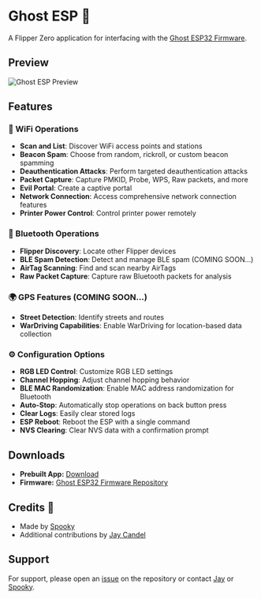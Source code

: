# Ghost ESP 👻
A Flipper Zero application for interfacing with the [Ghost ESP32 Firmware]([https://github.com/your-username/ghost_esp_firmware_repo](https://github.com/Spooks4576/Ghost_ESP)).

## Preview
![Ghost ESP Preview](https://github.com/user-attachments/assets/dbff6546-24ed-4d20-af6e-0e01e1643385)

## Features

### 📶 WiFi Operations
- **Scan and List**: Discover WiFi access points and stations
- **Beacon Spam**: Choose from random, rickroll, or custom beacon spamming
- **Deauthentication Attacks**: Perform targeted deauthentication attacks
- **Packet Capture**: Capture PMKID, Probe, WPS, Raw packets, and more
- **Evil Portal**: Create a captive portal
- **Network Connection**: Access comprehensive network connection features
- **Printer Power Control**: Control printer power remotely

### 📡 Bluetooth Operations
- **Flipper Discovery**: Locate other Flipper devices
- **BLE Spam Detection**: Detect and manage BLE spam (COMING SOON…)
- **AirTag Scanning**: Find and scan nearby AirTags
- **Raw Packet Capture**: Capture raw Bluetooth packets for analysis

### 🌍 GPS Features (COMING SOON…)
- **Street Detection**: Identify streets and routes
- **WarDriving Capabilities**: Enable WarDriving for location-based data collection

### ⚙️ Configuration Options
- **RGB LED Control**: Customize RGB LED settings
- **Channel Hopping**: Adjust channel hopping behavior
- **BLE MAC Randomization**: Enable MAC address randomization for Bluetooth
- **Auto-Stop**: Automatically stop operations on back button press
- **Clear Logs**: Easily clear stored logs
- **ESP Reboot**: Reboot the ESP with a single command
- **NVS Clearing**: Clear NVS data with a confirmation prompt

## Downloads
- **Prebuilt App:** [Download](https://cdn.spookytools.com/assets/ghost_esp.fap)
- **Firmware:** [Ghost ESP32 Firmware Repository](https://github.com/Spooks4576/Ghost_ESP)

## Credits 🙏
- Made by [Spooky](https://github.com/Spooks4576)
- Additional contributions by [Jay Candel](https://github.com/jaylikesbunda)

## Support
For support, please open an [issue](https://github.com/Spooks4576/ghost_esp_app/issues) on the repository or contact [Jay](https://github.com/jaylikesbunda) or [Spooky](https://github.com/Spooks4576).


